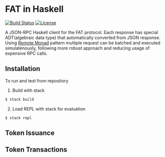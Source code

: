 # FAT in Haskell

[![Build Status](https://travis-ci.com/kompendium-llc/fat-haskell-client.svg?branch=master)](https://travis-ci.com/kompendium-llc/fat-haskell)
[![License](https://img.shields.io/badge/license-MIT-blue.svg)](https://github.com/kompendium-llc/api-rpc-factom/blob/master/LICENSE)


A JSON-RPC Haskell client for the FAT protocol. Each response has special ADT(algebraic data type) that automatically converted from JSON response. Using [Remote Monad](https://ku-fpg.github.io/files/Gill-15-RemoteMonad.pdf) pattern multiple request can be batched and executed simulatenously, following more robust approach and reducing usage of expensive RPC calls.

## Installation

To run and test from repository

1. Build with stack
```bash
$ stack build
```
2. Load REPL with stack for evaluation
```
$ stack repl
```

## Token Issuance


## Token Transactions